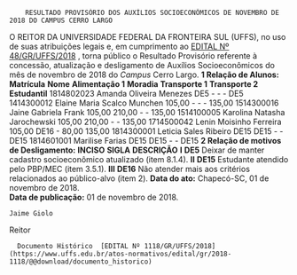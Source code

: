         RESULTADO PROVISÓRIO DOS AUXÍLIOS SOCIOECONÔMICOS DE NOVEMBRO DE 2018 DO CAMPUS CERRO LARGO  

 O REITOR DA UNIVERSIDADE FEDERAL DA FRONTEIRA SUL (UFFS), no uso de suas atribuições legais e, em cumprimento ao [EDITAL Nº 48/GR/UFFS/2018](https://www.uffs.edu.br/atos-normativos/edital/gr/2018-0048)  , torna público o Resultado Provisório referente à concessão, atualização e desligamento de Auxílios Socioeconômicos do mês de novembro de 2018 do *Campus* Cerro Largo.  **1 Relação de Alunos:**      **Matrícula**    **Nome**    **Alimentação 1**    **Moradia**    **Transporte 1**    **Transporte 2**    **Estudantil**      1814802023   Amanda Oliveira Menezes   DE5   -   -   -   DE5     1414300012   Elaine Maria Scalco Munchen   105,00   -   -   -   135,00     1514300016   Jaine Gabriela Frank   105,00   210,00   -   -   135,00     1514100005   Karolina Natasha Jarochewski   105,00   210,00   -   -   135,00     1714500042   Lenin Moisinho Ferreira   105,00   DE16   -   80,00   135,00     1814300001   Leticia Sales Ribeiro   DE15   DE15   -   -   DE15     1814601001   Marilise Farias   DE15   DE15   -   -   DE15      **2 Relação de motivos de Desligamento:**      **INCISO**    **SIGLA**    **DESCRIÇÃO**      **I**    **DE5**    Deixar de manter cadastro socioeconômico atualizado (item 8.1.4).     **II**    **DE15**    Estudante atendido pelo PBP/MEC (item 3.5.1).     **III**    **DE16**    Não atender mais aos critérios relacionados ao público-alvo (item 2).          **Data do ato:** Chapecó-SC, 01 de novembro de 2018.   
 **Data de publicação:**  01 de novembro de 2018. 

    Jaime Giolo   
 Reitor 

      Documento Histórico  [EDITAL Nº 1118/GR/UFFS/2018](https://www.uffs.edu.br/atos-normativos/edital/gr/2018-1118/@@download/documento_historico)     
      